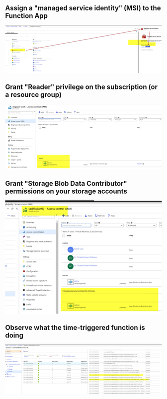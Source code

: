 

## Assign a "managed service identity" (MSI) to the Function App

![MSI Setup][pictureMSI]

## Grant "Reader" privilege on the subscription (or a resource group)

![MSI becomes Reader on Subscription][pictureSubscriptionIam]

## Grant "Storage Blob Data Contributor" permissions on your storage accounts

![MSI becomes Blob Contributor on Storage][pictureStorageIam]

## Observe what the time-triggered function is doing

![Logging][pictureLogs]






[pictureMSI]: docs/managed-service-identity.png
[pictureSubscriptionIam]: docs/subscription-iam.png
[pictureStorageIam]: docs/storage-iam.png
[pictureLogs]: docs/logs.png






